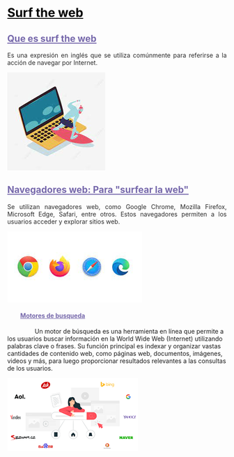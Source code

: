 # <span style="color: black; text-decoration: underline;"> **Surf the web** </span>

## <span style="color: #7668AB; text-decoration: underline;"> **Que es surf the web**  </span>

<p style="text-align: justify; color: #2B2B2B"> Es una expresión en inglés que se utiliza comúnmente para referirse a la acción de navegar por Internet. </p>

![Surf The Web 1]

## <span style="color: #7668AB; text-decoration: underline;"> **Navegadores web: Para "surfear la web"** </span>

<p style="text-align: justify; color: #2B2B2B"> Se utilizan navegadores web, como Google Chrome, Mozilla Firefox, Microsoft Edge, Safari, entre otros. Estos navegadores permiten a los usuarios acceder y explorar sitios web. </p>

![NavegadoresWeb]

#### &nbsp;&nbsp;&nbsp;&nbsp;&nbsp;&nbsp;&nbsp;&nbsp; <span style="color: #7668AB ;text.align: justify; text-decoration: underline"> **Motores de busqueda**

<p style="text-aligns: justify; color #2b2b2b">

&nbsp;&nbsp;&nbsp;&nbsp;&nbsp;&nbsp;&nbsp;&nbsp;&nbsp;&nbsp;&nbsp;&nbsp;&nbsp;&nbsp;&nbsp;&nbsp;Un motor de búsqueda es una herramienta en línea que permite a los usuarios buscar información en la World Wide Web (Internet) utilizando palabras clave o frases. Su función principal es indexar y organizar vastas cantidades de contenido web, como páginas web, documentos, imágenes, videos y más, para luego proporcionar resultados relevantes a las consultas de los usuarios. </p>

![Motores Busqueda]

<!-- Aqui iran enlazes de ref-->

[Surf The Web 1]:https://github.com/LotsV8pro/SMX2_M8UF1A1_HistoriaWeb_1991_Surf_The_Web_AlbertRomero/blob/main/Imagenes/SurfTheWeb1.jpeg?raw=true

[NavegadoresWeb]: https://github.com/LotsV8pro/SMX2_M8UF1A1_HistoriaWeb_1991_Surf_The_Web_AlbertRomero/blob/main/Imagenes/NavegadoresWeb.jpeg?raw=true

[Motores Busqueda]: https://github.com/LotsV8pro/SMX2_M8UF1A1_HistoriaWeb_1991_Surf_The_Web_AlbertRomero/blob/main/Imagenes/Motores%20Busqueda.png?raw=true